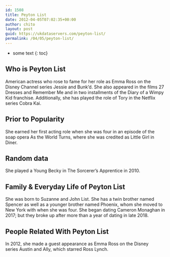 ```yaml
---
id: 1508
title: Peyton List
date: 2012-04-05T07:02:35+00:00
author: chito
layout: post
guid: https://ukdataservers.com/peyton-list/
permalink: /04/05/peyton-list/
---
```


* some text
{: toc}
          
          
## Who is  Peyton List
                  
                  
                  
American actress who rose to fame for her role as Emma Ross on the Disney Channel series Jessie and Bunk&#8217;d. She also appeared in the films 27 Dresses and Remember Me and in two installments of the Diary of a Wimpy Kid franchise. Additionally, she has played the role of Tory in the Netflix series Cobra Kai.
                  
                
                
                
## Prior to Popularity 
                  
                  
                  
She earned her first acting role when she was four in an episode of the soap opera As the World Turns, where she was credited as Little Girl in Diner. 
                  
                
                
                
## Random data 
                  
                  
                  
She played a Young Becky in The Sorcerer&#8217;s Apprentice in 2010. 
                  
                
                
                
## Family & Everyday Life of Peyton List
                  
                  
                  
She was born to Suzanne and John List. She has a twin brother named Spencer as well as a younger brother named Phoenix, whom she moved to New York with when she was four. She began dating Cameron Monaghan in 2017; but they broke up after more than a year of dating in late 2018.
                  
                
                
                
## People Related With  Peyton List
                  
                  
                  
In 2012, she made a guest appearance as Emma Ross on the Disney series Austin and Ally, which starred Ross Lynch. 
                  
                
              
            
          
          
          
    
    
  
